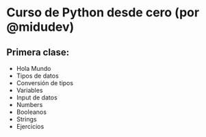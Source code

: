 # Curso de Python desde cero (por @midudev)

## Primera clase:
- Hola Mundo
- Tipos de datos
- Conversión de tipos
- Variables
- Input de datos
- Numbers
- Booleanos
- Strings
- Ejercicios